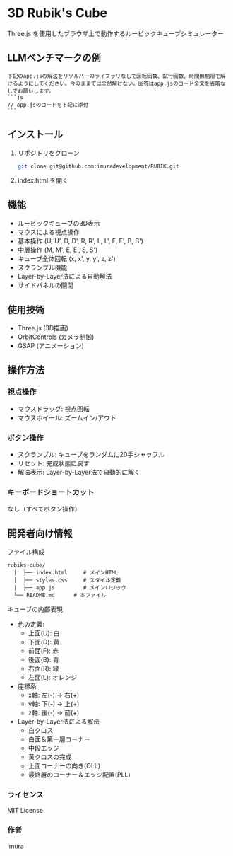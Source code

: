 # 3D Rubik's Cube

Three.js を使用したブラウザ上で動作するルービックキューブシミュレーター

## LLMベンチマークの例
````
下記のapp.jsの解法をリゾルバーのライブラリなしで回転回数、試行回数、時間無制限で解けるようにしてください。今のままでは全然解けない。回答はapp.jsのコード全文を省略なしでお願いします。
```js
// app.jsのコードを下記に添付
```
````

## インストール

1. リポジトリをクローン
    ```bash
    git clone git@github.com:imuradevelopment/RUBIK.git
    ```
2. index.html を開く

## 機能

- ルービックキューブの3D表示
- マウスによる視点操作
- 基本操作 (U, U', D, D', R, R', L, L', F, F', B, B')
- 中層操作 (M, M', E, E', S, S')
- キューブ全体回転 (x, x', y, y', z, z')
- スクランブル機能
- Layer-by-Layer法による自動解法
- サイドパネルの開閉

## 使用技術

- Three.js (3D描画)
- OrbitControls (カメラ制御)
- GSAP (アニメーション)

## 操作方法

### 視点操作
- マウスドラッグ: 視点回転
- マウスホイール: ズームイン/アウト

### ボタン操作
- スクランブル: キューブをランダムに20手シャッフル
- リセット: 完成状態に戻す
- 解法表示: Layer-by-Layer法で自動的に解く

### キーボードショートカット
なし（すべてボタン操作）

## 開発者向け情報
ファイル構成

```
rubiks-cube/
  |  ├── index.html     # メインHTML
  |  ├── styles.css     # スタイル定義
  |  ├── app.js         # メインロジック
  └── README.md      # 本ファイル
```

キューブの内部表現

- 色の定義:
  - 上面(U): 白
  - 下面(D): 黄
  - 前面(F): 赤
  - 後面(B): 青
  - 右面(R): 緑
  - 左面(L): オレンジ
- 座標系:
  - x軸: 左(-) → 右(+)
  - y軸: 下(-) → 上(+)
  - z軸: 後(-) → 前(+)
- Layer-by-Layer法による解法
  - 白クロス
  - 白面＆第一層コーナー
  - 中段エッジ
  - 黄クロスの完成
  - 上面コーナーの向き(OLL)
  - 最終層のコーナー＆エッジ配置(PLL)

### ライセンス
MIT License

### 作者
imura